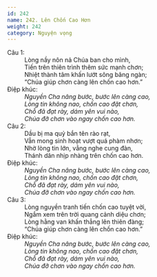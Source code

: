 ```yaml
---
id: 242
name: 242. Lên Chốn Cao Hơn
weight: 242
category: Nguyện vọng
---
```

<dl><dt>Câu 1:</dt><dd data-verse="1">Lòng nầy nôn nả Chúa ban cho mình, <br/>Tiến trên thiên trình thêm sức mạnh chơn; <br/>Nhiệt thành tâm khấn lướt sông băng ngàn; <br/>“Chúa giúp chơn càng lên chốn cao hơn.” </dd><dt>Điệp khúc:</dt><dd data-chorus="1"><em>Nguyền Cha nâng bước, bước lên càng cao, <br/>Lòng tin không nao, chốn cao đặt chơn, <br/>Chỗ đã đạt rày, dám yên vui nào, <br/>Chúa đỡ chơn vào ngay chốn cao hơn. </em></dd><dt>Câu 2:</dt><dd data-verse="2">Dầu bị ma quỷ bắn tên rào rạt, <br/>Vẫn mong sinh hoạt vượt quá phàm nhơn; <br/>Nhờ lòng tin lớn, vẳng nghe cung đàn, <br/>Thánh dân nhịp nhàng trên chốn cao hơn. </dd><dt>Điệp khúc:</dt><dd data-chorus="1"><em>Nguyền Cha nâng bước, bước lên càng cao, <br/>Lòng tin không nao, chốn cao đặt chơn, <br/>Chỗ đã đạt rày, dám yên vui nào, <br/>Chúa đỡ chơn vào ngay chốn cao hơn. </em></dd><dt>Câu 3:</dt><dd data-verse="3">Lòng nguyền tranh tiến chốn cao tuyệt vời, <br/>Ngắm xem trên trời quang cảnh diệu chơn; <br/>Lòng hằng van khấn thẳng lên thiên đàng; <br/>“Chúa giúp chơn càng lên chốn cao hơn.” </dd><dt>Điệp khúc:</dt><dd data-chorus="1"><em>Nguyền Cha nâng bước, bước lên càng cao, <br/>Lòng tin không nao, chốn cao đặt chơn, <br/>Chỗ đã đạt rày, dám yên vui nào, <br/>Chúa đỡ chơn vào ngay chốn cao hơn.  </em></dd></dl>
